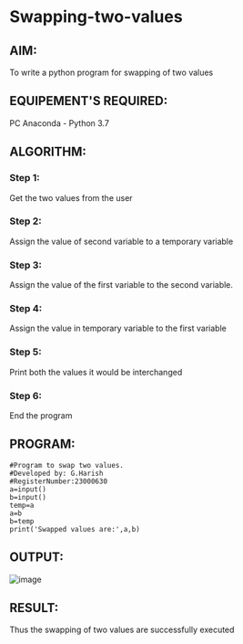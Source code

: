 # Swapping-two-values
## AIM:
To write a python program for swapping of two values
## EQUIPEMENT'S REQUIRED: 
PC
Anaconda - Python 3.7
## ALGORITHM: 
### Step 1:
Get the two values from the user
### Step 2: 
Assign the value of second variable to a temporary variable 
### Step 3: 
Assign the value of the first variable to the second variable.
### Step 4:  
Assign the value in temporary variable to the first variable
### Step 5: 
Print both the values it would be interchanged
### Step 6: 
End the program
## PROGRAM:
```
#Program to swap two values.
#Developed by: G.Harish
#RegisterNumber:23000630
a=input()
b=input()
temp=a
a=b
b=temp
print('Swapped values are:',a,b)

```
## OUTPUT:
![image](https://github.com/Harish2404lll/Swapping-two-values/assets/141472096/8dc66840-c9c4-47e9-af9e-6909d6b24438)


## RESULT:
Thus the swapping of two values are successfully executed



